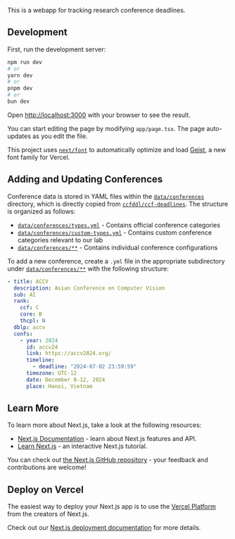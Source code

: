 This is a webapp for tracking research conference deadlines.

## Development

First, run the development server:

```bash
npm run dev
# or
yarn dev
# or
pnpm dev
# or
bun dev
```

Open [http://localhost:3000](http://localhost:3000) with your browser to see the result.

You can start editing the page by modifying `app/page.tsx`. The page auto-updates as you edit the file.

This project uses [`next/font`](https://nextjs.org/docs/app/building-your-application/optimizing/fonts) to automatically optimize and load [Geist](https://vercel.com/font), a new font family for Vercel.

## Adding and Updating Conferences

Conference data is stored in YAML files within the [`data/conferences`](https://github.com/limoiie/ddls/tree/main/data/conferences) directory,
which is directly copied from [`ccfddl/ccf-deadlines`](https://github.com/ccfddl/ccf-deadlines.git).
The structure is organized as follows:

- [`data/conferences/types.yml`](https://github.com/limoiie/ddls/tree/main/data/conferences/types.yml) - Contains official conference categories
- [`data/conferences/custom-types.yml`](https://github.com/limoiie/ddls/tree/main/data/conferences/custom-types.yml) - Contains custom conference categories relevant to our lab
- [`data/conferences/**`](https://github.com/limoiie/ddls/tree/main/data/conferences) - Contains individual conference configurations

To add a new conference, create a `.yml` file in the appropriate subdirectory under [`data/conferences/**`](https://github.com/limoiie/ddls/tree/main/data/conferences) with the following structure:

```yaml
- title: ACCV
  description: Asian Conference on Computer Vision
  sub: AI
  rank:
    ccf: C
    core: B
    thcpl: N
  dblp: accv
  confs:
    - year: 2024
      id: accv24
      link: https://accv2024.org/
      timeline:
        - deadline: "2024-07-02 23:59:59"
      timezone: UTC-12
      date: December 8-12, 2024
      place: Hanoi, Vietnam
```

## Learn More

To learn more about Next.js, take a look at the following resources:

- [Next.js Documentation](https://nextjs.org/docs) - learn about Next.js features and API.
- [Learn Next.js](https://nextjs.org/learn) - an interactive Next.js tutorial.

You can check out [the Next.js GitHub repository](https://github.com/vercel/next.js) - your feedback and contributions are welcome!

## Deploy on Vercel

The easiest way to deploy your Next.js app is to use the [Vercel Platform](https://vercel.com/new?utm_medium=default-template&filter=next.js&utm_source=create-next-app&utm_campaign=create-next-app-readme) from the creators of Next.js.

Check out our [Next.js deployment documentation](https://nextjs.org/docs/app/building-your-application/deploying) for more details.
